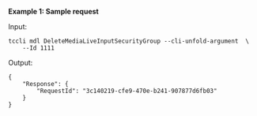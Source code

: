 **Example 1: Sample request**



Input: 

```
tccli mdl DeleteMediaLiveInputSecurityGroup --cli-unfold-argument  \
    --Id 1111
```

Output: 
```
{
    "Response": {
        "RequestId": "3c140219-cfe9-470e-b241-907877d6fb03"
    }
}
```

